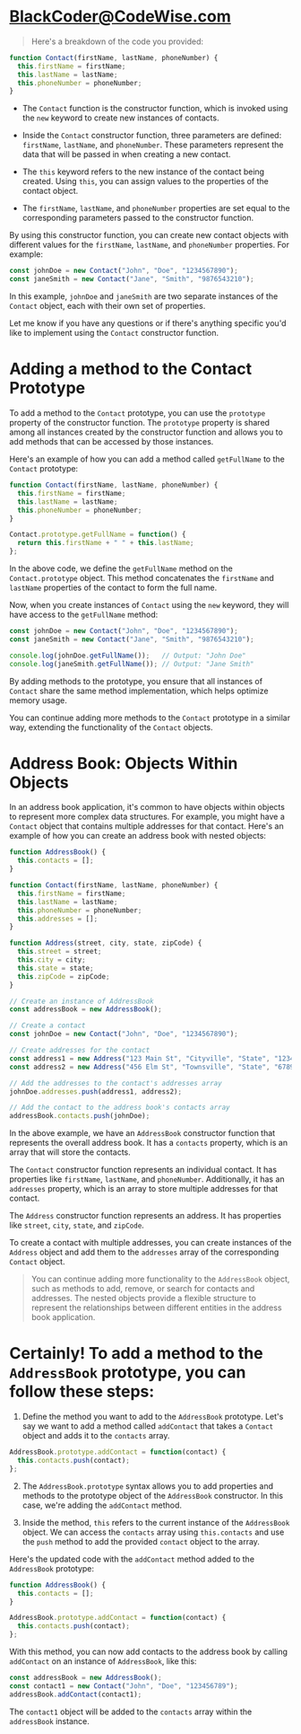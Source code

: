 # BlackCoder@CodeWise.com


> Here's a breakdown of the code you provided:

```javascript
function Contact(firstName, lastName, phoneNumber) {
  this.firstName = firstName;
  this.lastName = lastName;
  this.phoneNumber = phoneNumber;
}
```

- The `Contact` function is the constructor function, which is invoked using the `new` keyword to create new instances of contacts.

- Inside the `Contact` constructor function, three parameters are defined: `firstName`, `lastName`, and `phoneNumber`. These parameters represent the data that will be passed in when creating a new contact.

- The `this` keyword refers to the new instance of the contact being created. Using `this`, you can assign values to the properties of the contact object.

- The `firstName`, `lastName`, and `phoneNumber` properties are set equal to the corresponding parameters passed to the constructor function.

By using this constructor function, you can create new contact objects with different values for the `firstName`, `lastName`, and `phoneNumber` properties. For example:

```javascript
const johnDoe = new Contact("John", "Doe", "1234567890");
const janeSmith = new Contact("Jane", "Smith", "9876543210");
```

In this example, `johnDoe` and `janeSmith` are two separate instances of the `Contact` object, each with their own set of properties.

Let me know if you have any questions or if there's anything specific you'd like to implement using the `Contact` constructor function.

# Adding a method to the Contact Prototype


To add a method to the `Contact` prototype, you can use the `prototype` property of the constructor function. The `prototype` property is shared among all instances created by the constructor function and allows you to add methods that can be accessed by those instances.

Here's an example of how you can add a method called `getFullName` to the `Contact` prototype:

```javascript
function Contact(firstName, lastName, phoneNumber) {
  this.firstName = firstName;
  this.lastName = lastName;
  this.phoneNumber = phoneNumber;
}

Contact.prototype.getFullName = function() {
  return this.firstName + " " + this.lastName;
};
```

In the above code, we define the `getFullName` method on the `Contact.prototype` object. This method concatenates the `firstName` and `lastName` properties of the contact to form the full name.

Now, when you create instances of `Contact` using the `new` keyword, they will have access to the `getFullName` method:

```javascript
const johnDoe = new Contact("John", "Doe", "1234567890");
const janeSmith = new Contact("Jane", "Smith", "9876543210");

console.log(johnDoe.getFullName());   // Output: "John Doe"
console.log(janeSmith.getFullName()); // Output: "Jane Smith"
```

By adding methods to the prototype, you ensure that all instances of `Contact` share the same method implementation, which helps optimize memory usage.

You can continue adding more methods to the `Contact` prototype in a similar way, extending the functionality of the `Contact` objects.

# Address Book: Objects Within Objects
In an address book application, it's common to have objects within objects to represent more complex data structures. For example, you might have a `Contact` object that contains multiple addresses for that contact. Here's an example of how you can create an address book with nested objects:

```javascript
function AddressBook() {
  this.contacts = [];
}

function Contact(firstName, lastName, phoneNumber) {
  this.firstName = firstName;
  this.lastName = lastName;
  this.phoneNumber = phoneNumber;
  this.addresses = [];
}

function Address(street, city, state, zipCode) {
  this.street = street;
  this.city = city;
  this.state = state;
  this.zipCode = zipCode;
}

// Create an instance of AddressBook
const addressBook = new AddressBook();

// Create a contact
const johnDoe = new Contact("John", "Doe", "1234567890");

// Create addresses for the contact
const address1 = new Address("123 Main St", "Cityville", "State", "12345");
const address2 = new Address("456 Elm St", "Townsville", "State", "67890");

// Add the addresses to the contact's addresses array
johnDoe.addresses.push(address1, address2);

// Add the contact to the address book's contacts array
addressBook.contacts.push(johnDoe);
```

In the above example, we have an `AddressBook` constructor function that represents the overall address book. It has a `contacts` property, which is an array that will store the contacts.

The `Contact` constructor function represents an individual contact. It has properties like `firstName`, `lastName`, and `phoneNumber`. Additionally, it has an `addresses` property, which is an array to store multiple addresses for that contact.

The `Address` constructor function represents an address. It has properties like `street`, `city`, `state`, and `zipCode`.

To create a contact with multiple addresses, you can create instances of the `Address` object and add them to the `addresses` array of the corresponding `Contact` object.

> You can continue adding more functionality to the `AddressBook` object, such as methods to add, remove, or search for contacts and addresses. The nested objects provide a flexible structure to represent the relationships between different entities in the address book application.

# Certainly! To add a method to the `AddressBook` prototype, you can follow these steps:

1. Define the method you want to add to the `AddressBook` prototype. Let's say we want to add a method called `addContact` that takes a `Contact` object and adds it to the `contacts` array.

```javascript
AddressBook.prototype.addContact = function(contact) {
  this.contacts.push(contact);
};
```

2. The `AddressBook.prototype` syntax allows you to add properties and methods to the prototype object of the `AddressBook` constructor. In this case, we're adding the `addContact` method.

3. Inside the method, `this` refers to the current instance of the `AddressBook` object. We can access the `contacts` array using `this.contacts` and use the `push` method to add the provided `contact` object to the array.

Here's the updated code with the `addContact` method added to the `AddressBook` prototype:

```javascript
function AddressBook() {
  this.contacts = [];
}

AddressBook.prototype.addContact = function(contact) {
  this.contacts.push(contact);
};
```

With this method, you can now add contacts to the address book by calling `addContact` on an instance of `AddressBook`, like this:

```javascript
const addressBook = new AddressBook();
const contact1 = new Contact("John", "Doe", "123456789");
addressBook.addContact(contact1);
```

The `contact1` object will be added to the `contacts` array within the `addressBook` instance.